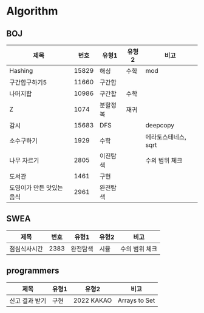 # Algorithm

## BOJ

| 제목             | 번호    | 유형1  | 유형2 | 비고            |
|----------------|-------|------|-----|---------------|
| Hashing        | 15829 | 해싱   | 수학  | mod           |
| 구간합구하기5        | 11660 | 구간합  |     |               |
| 나머지합           | 10986 | 구간합  | 수학  |               |
| Z              | 1074  | 분할정복 | 재귀  |               |
| 감시             | 15683 | DFS  |   | deepcopy      |
| 소수구하기          | 1929  | 수학   |   | 에라토스테네스, sqrt |
| 나무 자르기         | 2805  | 이진탐색 |     | 수의 범위 체크      |
| 도서관            | 1461  | 구현   |     |               |
| 도영이가 만든 맛있는 음식 | 2961  | 완전탐색 |     |               |

## SWEA

| 제목         | 번호 | 유형1    | 유형2 | 비고           |
| ------------ | ---- | -------- | ----- | -------------- |
| 점심식사시간 | 2383 | 완전탐색 | 시뮬  | 수의 범위 체크 |

## programmers

| 제목           | 유형1 | 유형2      | 비고          |
| -------------- | ----- | ---------- | ------------- |
| 신고 결과 받기 | 구현  | 2022 KAKAO | Arrays to Set |
